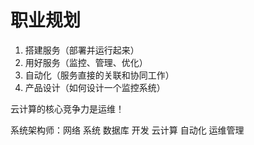 # 职业规划

1. 搭建服务（部署并运行起来）
2. 用好服务（监控、管理、优化）
3. 自动化（服务直接的关联和协同工作）
4. 产品设计（如何设计一个监控系统）

云计算的核心竞争力是运维！

系统架构师：网络 系统 数据库 开发 云计算 自动化 运维管理